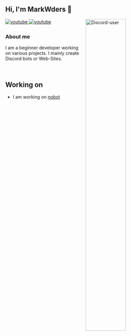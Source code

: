 ## Hi, I'm MarkWders 🌌
  
<a href="https://ds.markwders.online" target="_blank">
<img src="https://media.discordapp.net/attachments/1130161883354255452/1130162848434233444/8197841_discord_social_network_communication_interaction_message_icon.png?width=36&height=36" alt=youtube style="margin-bottom: 5px;" /> 
</a> 

<a href="https://tg.markwders.online" target="_blank">
<img src="https://media.discordapp.net/attachments/1130161883354255452/1130162589578559539/8726504_telegram_icon.png?width=36&height=36" alt=youtube style="margin-bottom: 5px;" /> 
</a> 

<a href="https://discord.com/users/453263692318900264" target="_blank">
	<img width="50%" align="right" alt="Discord-user" src="https://lanyard.cnrad.dev/api/453263692318900264?&bg=230640&animated=true&borderRadius=10px&idleMessage=Probably%20doing%20something%20else">
</a>

<br/>

### About me
I am a beginner developer working on various projects. I mainly create Discord bots or Web-Sites.

<br/>  

## Working on
- I am working on [nobot](https://github.com/markwders/nobot)

<!--
**markwders/markwders** is a ✨ _special_ ✨ repository because its `README.md` (this file) appears on your GitHub profile.

Here are some ideas to get you started:

- 🔭 I’m currently working on ...
- 🌱 I’m currently learning ...
- 👯 I’m looking to collaborate on ...
- 🤔 I’m looking for help with ...
- 💬 Ask me about ...
- 📫 How to reach me: ...
- 😄 Pronouns: ...
- ⚡ Fun fact: ...
-->

